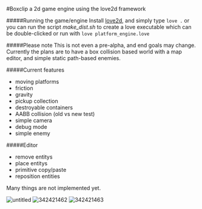 #Boxclip
a 2d game engine using the love2d framework

#####Running the game/engine
Install [love2d](https://love2d.org/), and simply type
`love .` or you can run the script *make_dist.sh* to create a love executable which can be double-clicked or run with `love platform_engine.love`

#####Please note
This is not even a pre-alpha, and end goals may change. Currently the plans are to have a box collision based world with a map editor, and simple static path-based enemies.

#####Current features
* moving platforms
* friction
* gravity
* pickup collection
* destroyable containers
* AABB collision (old vs new test)
* simple camera
* debug mode
* simple enemy

#####Editor
* remove entitys
* place entitys
* primitive copy/paste
* reposition entities

Many things are not implemented yet.

![untitled](https://cloud.githubusercontent.com/assets/1535179/10348334/5e7493d8-6d30-11e5-9e34-efd04eccbfcc.png)
![342421462](https://cloud.githubusercontent.com/assets/1535179/10417640/05495592-703b-11e5-956b-06329fb1bf33.png)
![342421463](https://cloud.githubusercontent.com/assets/1535179/10417641/054c3f1e-703b-11e5-92dd-5fcc91f23074.png)

